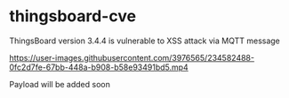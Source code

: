 # thingsboard-cve

ThingsBoard version 3.4.4 is vulnerable to XSS attack via MQTT message



https://user-images.githubusercontent.com/3976565/234582488-0fc2d7fe-67bb-448a-b908-b58e93491bd5.mp4


Payload will be added soon
